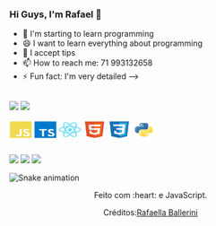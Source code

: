 ### Hi Guys, I'm Rafael 👋

- 🌱 I'm starting to learn programming
- 😄 I want to learn everything about programming
- 💬 I accept tips
- 📫 How to reach me: 71 993132658
- ⚡ Fun fact: I'm very detailed
-->
##

<div
  <a href="https://github.com/rafaelml8">
    <img height="150em" src="https://github-readme-stats.vercel.app/api?username=rafaelml8&count_private=true&include_all_commits=true&show_icons=true&theme=dracula&hide_border=false&show_owner=true"/>
    <img height="150em" src="https://github-readme-stats.vercel.app/api/top-langs/?username=rafaelml8&theme=dracula&hide_border=false&&layout=compact"/>
  </a>
</div>

<div style="display: inline_block"><br>
  <img align="center" alt="Rafa-Js" height="30" width="40" src="https://raw.githubusercontent.com/devicons/devicon/master/icons/javascript/javascript-plain.svg">
  <img align="center" alt="Rafa-Ts" height="30" width="40" src="https://raw.githubusercontent.com/devicons/devicon/master/icons/typescript/typescript-plain.svg">
  <img align="center" alt="Rafa-React" height="30" width="40" src="https://raw.githubusercontent.com/devicons/devicon/master/icons/react/react-original.svg">
  <img align="center" alt="Rafa-HTML" height="30" width="40" src="https://raw.githubusercontent.com/devicons/devicon/master/icons/html5/html5-original.svg">
  <img align="center" alt="Rafa-CSS" height="30" width="40" src="https://raw.githubusercontent.com/devicons/devicon/master/icons/css3/css3-original.svg">
  <img align="center" alt="Rafa-Python" height="30" width="40" src="https://raw.githubusercontent.com/devicons/devicon/master/icons/python/python-original.svg">
  <src="https://media.discordapp.net/attachments/639956127056134178/890373478988013628/Publicacoes_Instagram_1_1.png?width=676&height=676">
  
</div>
  
  ##
  
  <div> 
  <a href="https://instagram.com/rafaml.ssa" target="_blank"><img src="https://img.shields.io/badge/-Instagram-%23E4405F?style=for-the-badge&logo=instagram&logoColor=white" target="_blank"></a>
  <a href = "mailto:rafaelmatoslopes28@gmail.com"><img src="https://img.shields.io/badge/-Gmail-%23333?style=for-the-badge&logo=gmail&logoColor=white" target="_blank"></a>
  <a href="https://www.linkedin.com/in/rafael-matos-lopes-santana-42589311b" target="_blank"><img src="https://img.shields.io/badge/-LinkedIn-%230077B5?style=for-the-badge&logo=linkedin&logoColor=white" target="_blank"></a> 
  <a href="https://img.shields.io/badge/WhatsApp-25D366-71993132658?style=for-the-badge&logo=whatsapp&logoColor=white" target="_blank"></a> 
  

</div>
 
  ![Snake animation](https://github.com/rafaelml8/rafaelml8/blob/output/github-contribution-grid-snake.svg)
 
</div>


 
<div align="center">
  <p>Feito com :heart: e JavaScript.</p>
  <p>Créditos:<a href="https://github.com/rafaballerini">Rafaella Ballerini</a></p>
</div>
